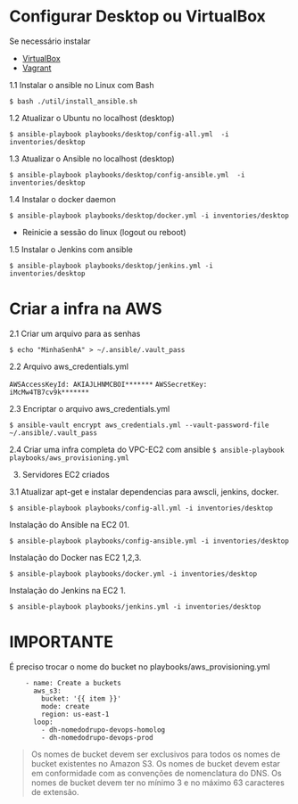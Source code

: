 # Configurar Desktop ou VirtualBox

Se necessário instalar 
* [VirtualBox](http://virtualbox.org/)
* [Vagrant](http://vagrantup.com/)

1.1 Instalar o ansible no Linux com Bash

`$ bash ./util/install_ansible.sh`

1.2 Atualizar o Ubuntu no localhost (desktop)

`$ ansible-playbook playbooks/desktop/config-all.yml  -i inventories/desktop`

1.3 Atualizar o Ansible no localhost (desktop)

`$ ansible-playbook playbooks/desktop/config-ansible.yml  -i inventories/desktop`

1.4 Instalar o docker daemon

`$ ansible-playbook playbooks/desktop/docker.yml -i inventories/desktop`

* Reinicie a sessão do linux (logout ou reboot)

1.5 Instalar o Jenkins com ansible

`$ ansible-playbook playbooks/desktop/jenkins.yml -i inventories/desktop`

# Criar a infra na AWS

2.1 Criar um arquivo para as senhas

`$ echo "MinhaSenhA" > ~/.ansible/.vault_pass`

2.2 Arquivo aws_credentials.yml

`AWSAccessKeyId: AKIAJLHNMCBOI*******`
`AWSSecretKey: iMcMw4TB7cv9k*******`

2.3 Encriptar o arquivo aws_credentials.yml

`$ ansible-vault encrypt aws_credentials.yml --vault-password-file ~/.ansible/.vault_pass`

2.4 Criar uma infra completa do VPC-EC2 com ansible
`$ ansible-playbook playbooks/aws_provisioning.yml`

3. Servidores EC2 criados

3.1 Atualizar apt-get e instalar dependencias para awscli, jenkins, docker.

`$ ansible-playbook playbooks/config-all.yml -i inventories/desktop`

Instalação do Ansible na EC2 01.

`$ ansible-playbook playbooks/config-ansible.yml -i inventories/desktop`

Instalação do Docker nas EC2 1,2,3.

`$ ansible-playbook playbooks/docker.yml -i inventories/desktop`

Instalação do Jenkins na EC2 1.

`$ ansible-playbook playbooks/jenkins.yml -i inventories/desktop`

# IMPORTANTE

É preciso trocar o nome do bucket no playbooks/aws_provisioning.yml
```
    - name: Create a buckets
      aws_s3:
        bucket: '{{ item }}'
        mode: create
        region: us-east-1
      loop:
        - dh-nomedodrupo-devops-homolog
        - dh-nomedodrupo-devops-prod
```

> Os nomes de bucket devem ser exclusivos para todos os nomes de bucket existentes no Amazon S3. Os nomes de bucket devem estar em conformidade com as convenções de nomenclatura do DNS. Os nomes de bucket devem ter no mínimo 3 e no máximo 63 caracteres de extensão.


